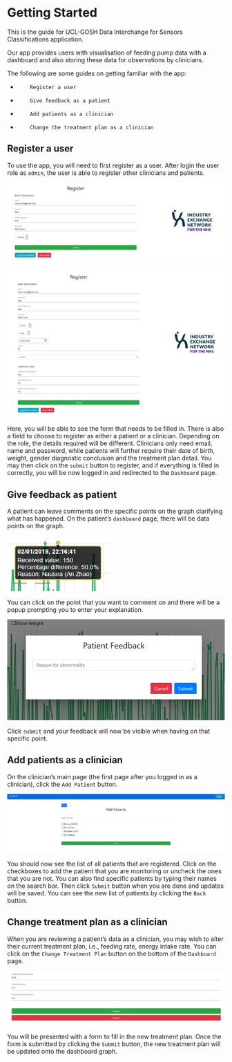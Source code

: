 # Getting Started

This is the guide for UCL-GOSH Data Interchange for Sensors Classifications application. 

Our app provides users with visualisation of feeding pump data with a dashboard and also storing these data for observations by clinicians. 

The following are some guides on getting familiar with the app: 

-         Register a user 

-         Give feedback as a patient 

-         Add patients as a clinician 

-         Change the treatment plan as a clinician 

## Register a user 

To use the app, you will need to first register as a user. After login the user role as `admin`, the user is able to register other clinicians and patients.

![Clinicians Register](img/admin/register_clinicians.png)

![Patients register](img/admin/register_patients.png)

Here, you will be able to see the form that needs to be filled in. There is also a field to choose to register as either a patient or a clinician. Depending on the role, the details required will be different. Clinicians only need email, name and password, while patients will further require their date of birth, weight, gender diagnostic conclusion and the treatment plan detail. You may then click on the `submit` button to register, and if everything is filled in correctly, you will be now logged in and redirected to the `Dashboard` page. 



## Give feedback as patient 

A patient can leave comments on the specific points on the graph clarifying what has happened. On the patient’s `dashboard` page, there will be data points on the graph. 

![Clinicians Patient Dashboard Hover](img/clinicians/hover.png)

You can click on the point that you want to comment on and there will be a popup prompting you to enter your explanation. 

![Clinicians Patient Dashboard Patient Feedback](img/clinicians/feedback.png)

Click `submit` and your feedback will now be visible when having on that specific point. 

 

## Add patients as a clinician 

On the clinician’s main page (the first page after you logged in as a clinician), click the `Add Patient` button. 

![Clinicians Add Patients](img/clinicians/add_patients.png)

You should now see the list of all patients that are registered. Click on the checkboxes to add the patient that you are monitoring or uncheck the ones that you are not. You can also find specific patients by typing their names on the search bar. Then click `Submit` button when you are done and updates will be saved. You can see the new list of patients by clicking the `Back` button. 

 

## Change treatment plan as a clinician 

When you are reviewing a patient’s data as a clinician, you may wish to alter their current treatment plan, i.e., feeding rate, energy intake rate. You can click on the `Change Treatment Plan` button on the bottom of the `Dashboard` page. 

![Clinicians Patient Dashboard Change Treatment Plan](img/clinicians/change_treatment_plan.png)

You will be presented with a form to fill in the new treatment plan. Once the form is submitted by clicking the `Submit` button, the new treatment plan will be updated onto the dashboard graph. 